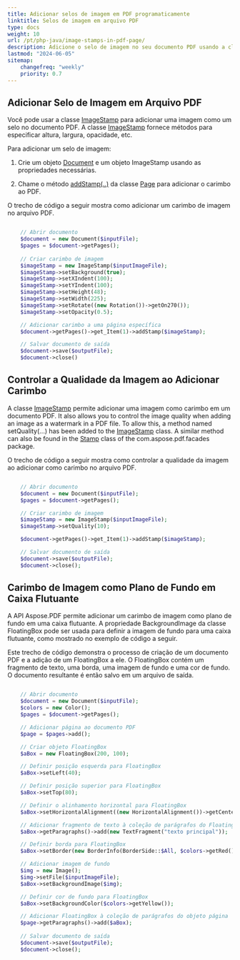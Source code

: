 ```yaml
---
title: Adicionar selos de imagem em PDF programaticamente
linktitle: Selos de imagem em arquivo PDF
type: docs
weight: 10
url: /pt/php-java/image-stamps-in-pdf-page/
description: Adicione o selo de imagem no seu documento PDF usando a classe ImageStamp com a biblioteca Aspose.PDF para PHP via Java.
lastmod: "2024-06-05"
sitemap:
    changefreq: "weekly"
    priority: 0.7
---
```


## Adicionar Selo de Imagem em Arquivo PDF

Você pode usar a classe [ImageStamp](https://reference.aspose.com/pdf/java/com.aspose.pdf/ImageStamp) para adicionar uma imagem como um selo no documento PDF. A classe [ImageStamp](https://reference.aspose.com/pdf/java/com.aspose.pdf/ImageStamp) fornece métodos para especificar altura, largura, opacidade, etc.

Para adicionar um selo de imagem:

1. Crie um objeto [Document](https://reference.aspose.com/pdf/java/com.aspose.pdf/Document) e um objeto ImageStamp usando as propriedades necessárias.

1. Chame o método [addStamp(..)](https://reference.aspose.com/pdf/java/com.aspose.pdf/Page#addStamp-com.aspose.pdf.Stamp-) da classe [Page](https://reference.aspose.com/pdf/java/com.aspose.pdf/Page) para adicionar o carimbo ao PDF.

O trecho de código a seguir mostra como adicionar um carimbo de imagem no arquivo PDF.

```php

    // Abrir documento
    $document = new Document($inputFile);        
    $pages = $document->getPages();
  
    // Criar carimbo de imagem
    $imageStamp = new ImageStamp($inputImageFile);
    $imageStamp->setBackground(true);
    $imageStamp->setXIndent(100);
    $imageStamp->setYIndent(100);
    $imageStamp->setHeight(48);
    $imageStamp->setWidth(225);
    $imageStamp->setRotate((new Rotation())->getOn270());
    $imageStamp->setOpacity(0.5);

    // Adicionar carimbo a uma página específica
    $document->getPages()->get_Item(1)->addStamp($imageStamp);

    // Salvar documento de saída
    $document->save($outputFile);
    $document->close()
```

## Controlar a Qualidade da Imagem ao Adicionar Carimbo

A classe [ImageStamp](https://reference.aspose.com/pdf/java/com.aspose.pdf/ImageStamp) permite adicionar uma imagem como carimbo em um documento PDF.
 It also allows you to control the image quality when adding an image as a watermark in a PDF file. To allow this, a method named setQuality(...) has been added to the [ImageStamp](https://reference.aspose.com/pdf/java/com.aspose.pdf/ImageStamp) class. A similar method can also be found in the [Stamp](https://reference.aspose.com/pdf/java/com.aspose.pdf/Stamp) class of the com.aspose.pdf.facades package.

O trecho de código a seguir mostra como controlar a qualidade da imagem ao adicionar como carimbo no arquivo PDF.

```php

    // Abrir documento
    $document = new Document($inputFile);        
    $pages = $document->getPages();

    // Criar carimbo de imagem
    $imageStamp = new ImageStamp($inputImageFile);
    $imageStamp->setQuality(10);

    $document->getPages()->get_Item(1)->addStamp($imageStamp);

    // Salvar documento de saída
    $document->save($outputFile);
    $document->close();        
```

## Carimbo de Imagem como Plano de Fundo em Caixa Flutuante

A API Aspose.PDF permite adicionar um carimbo de imagem como plano de fundo em uma caixa flutuante. A propriedade BackgroundImage da classe FloatingBox pode ser usada para definir a imagem de fundo para uma caixa flutuante, como mostrado no exemplo de código a seguir.

Este trecho de código demonstra o processo de criação de um documento PDF e a adição de um FloatingBox a ele. O FloatingBox contém um fragmento de texto, uma borda, uma imagem de fundo e uma cor de fundo. O documento resultante é então salvo em um arquivo de saída.

```php

    // Abrir documento
    $document = new Document($inputFile);
    $colors = new Color();
    $pages = $document->getPages();

    // Adicionar página ao documento PDF
    $page = $pages->add();

    // Criar objeto FloatingBox
    $aBox = new FloatingBox(200, 100);

    // Definir posição esquerda para FloatingBox
    $aBox->setLeft(40);

    // Definir posição superior para FloatingBox
    $aBox->setTop(80);

    // Definir o alinhamento horizontal para FloatingBox
    $aBox->setHorizontalAlignment((new HorizontalAlignment())->getCenter());

    // Adicionar fragmento de texto à coleção de parágrafos do FloatingBox
    $aBox->getParagraphs()->add(new TextFragment("texto principal"));

    // Definir borda para FloatingBox
    $aBox->setBorder(new BorderInfo(BorderSide::$All, $colors->getRed()));

    // Adicionar imagem de fundo
    $img = new Image();
    $img->setFile($inputImageFile);
    $aBox->setBackgroundImage($img);

    // Definir cor de fundo para FloatingBox
    $aBox->setBackgroundColor($colors->getYellow());

    // Adicionar FloatingBox à coleção de parágrafos do objeto página
    $page->getParagraphs()->add($aBox);
    
    // Salvar documento de saída
    $document->save($outputFile);
    $document->close();
```